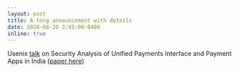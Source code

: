 ```yaml
---
layout: post
title: A long announcement with details
date: 2020-08-20 2:45:00-0400
inline: true
---
```


Usenix <a href="https://www.youtube.com/watch?v=jiFYLJKEp8E" target="blank">talk</a> on Security Analysis of Unified Payments Interface and Payment Apps in India (<a href="https://www.usenix.org/conference/usenixsecurity20/presentation/kumar">paper here</a>)
